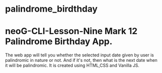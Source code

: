 # palindrome_birdthday
# neoG-CLI-Lesson-Nine Mark 12 Palindrome Birthday App.
The web app will tell you whether the  selected input date given by user is palindromic in nature or not. And if it's not, then what is the next date when it will be palindromic.
It is created using HTML,CSS and Vanilla JS.

